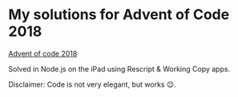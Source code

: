 My solutions for Advent of Code 2018
====================================

[Advent of code 2018](https://adventofcode.com/2018)

Solved in Node.js on the iPad using Rescript & Working Copy apps.

Disclaimer: Code is not very elegant, but works 😉.